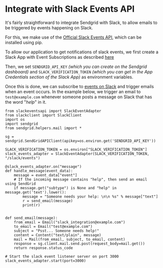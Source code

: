 # Integrate with Slack Events API

It's fairly straightforward to integrate Sendgrid with Slack, to allow emails to be triggered by events happening on Slack.

For this, we make use of the [Official Slack Events API](https://github.com/slackapi/python-slack-events-api), which can be installed using pip.

To allow our application to get notifications of slack events, we first create a Slack App with Event Subscriptions as described [here](https://github.com/slackapi/python-slack-events-api#--development-workflow)

Then, we set `SENDGRID_API_KEY` _(which you can create on the Sendgrid dashboard)_ and `SLACK_VERIFICATION_TOKEN` _(which you can get in the App Credentials section of the Slack App)_ as environment variables.

Once this is done, we can subscribe to [events on Slack](https://api.slack.com/events) and trigger emails when an event occurs. In the example below, we trigger an email to `test@example.com` whenever someone posts a message on Slack that has the word "_help_" in it.

```
from slackeventsapi import SlackEventAdapter
from slackclient import SlackClient
import os
import sendgrid
from sendgrid.helpers.mail import *

sg = sendgrid.SendGridAPIClient(apikey=os.environ.get('SENDGRID_API_KEY'))

SLACK_VERIFICATION_TOKEN = os.environ["SLACK_VERIFICATION_TOKEN"]
slack_events_adapter = SlackEventAdapter(SLACK_VERIFICATION_TOKEN, "/slack/events")

@slack_events_adapter.on("message")
def handle_message(event_data):
    message = event_data["event"]
    # If the incoming message contains "help", then send an email using SendGrid
    if message.get("subtype") is None and "help" in message.get('text').lower():
        message = "Someone needs your help: \n\n %s" % message["text"]
        r = send_email(message)
        print(r)


def send_email(message):
    from_email = Email("slack_integration@example.com")
    to_email = Email("test@example.com")
    subject = "Psst... Someone needs help!"
    content = Content("text/plain", message)
    mail = Mail(from_email, subject, to_email, content)
    response = sg.client.mail.send.post(request_body=mail.get())
    return response.status_code

# Start the slack event listener server on port 3000
slack_events_adapter.start(port=3000)
```